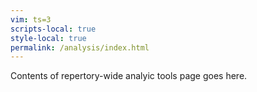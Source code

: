 ```yaml
---
vim: ts=3
scripts-local: true
style-local: true
permalink: /analysis/index.html
---
```



Contents of repertory-wide analyic tools page goes here.
